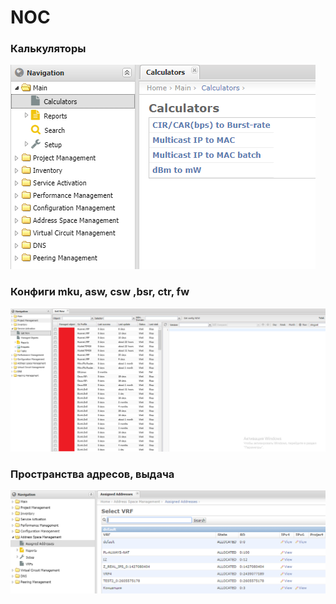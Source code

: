 # NOC

### Калькуляторы

![](../../.gitbook/assets/image%20%2839%29.png)

### Конфиги mku, asw, csw ,bsr, ctr, fw

![](../../.gitbook/assets/image%20%2833%29.png)

### Пространства адресов, выдача

![](../../.gitbook/assets/image%20%2851%29.png)





